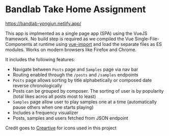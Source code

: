# Bandlab Take Home Assignment

https://bandlab-yongjun.netlify.app/

This app is implmented as a single page app (SPA) using the VueJS framework. No build step is required as we compiled the Vue Single-File-Components at runtime using [vue-import](https://github.com/kianfang/vue-import) and load the separate files as ES modules. Works on modern browsers like Firefox and Chrome.

It includes the following features:
- Navigate between `Posts` page and `Samples` page via nav bar
- Routing enabled through the `/posts` and `/samples` endpoints
- `Posts` page allows sorting by title alphabetically or composed date reverse chronologically
- Posts can be grouped by composer. The sorting of user is by popularity (total likes acros all posts most to least)
- `Samples` page allow user to play samples one at a time (automatically pause others when one starts playing)
- Includes a frequency visualizer
- Posts, samples and users fetched from JSON endpoint

Credit goes to [Creartive](https://www.flaticon.com/free-icons/files-and-folders) for icons used in this project
